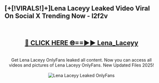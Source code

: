 <h2>[+[!VIRALS!]+]Lena Laceyy Leaked Video Viral On Social X Trending Now - l2f2v</h2>
<br>
<div align="center">
<h2><a href="https://libra.edu.pl?Lena_Laceyy" rel="nofollow">🔴 CLICK HERE 🌐==►► Lena_Laceyy</a></h2>
<br>
Get Lena Laceyy OnlyFans leaked all content. Now you can access all videos and pictures of Lena Laceyy OnlyFans. New Updated Files 2025!
<br>
<br>
<a href="https://libra.edu.pl?Lena_Laceyy" rel="nofollow" data-target="animated-image.originalLink"><img src="https://i.ibb.co.com/WyWwxjT/player-gif2.gif" alt="Lena Laceyy Leaked OnlyFans" style="max-width: 100%; display: inline-block;" data-target="animated-image.originalImage"></a>
</div>
<br>